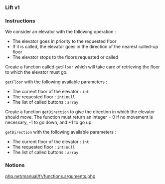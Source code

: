 ### Lift v1

### Instructions

We consider an elevator with the following operation : 
  - The elevator goes in priority to the requested floor 
  - If it is called, the elevator goes in the direction of the nearest called-up floor 
  - The elevator stops to the floors requested or called

Create a function called `getFloor` which will take care of retrieving the floor to which the elevator must go.

`getFloor` with the following available parameters :
- The current floor of the elevator : `int`
- The requested floor : `int|null`
- The list of called buttons : `array`

Create a function `getDirection` to give the direction in which the elevator should move. The function must return an integer = 0 if no movement is necessary, -1 to go down, and +1 to go up.

`getDirection` with the following available parameters : 
  - The current floor of the elevator : `int` 
  - The requested floor : `int|null` 
  - The list of called buttons : `array`

### Notions

[php.net/manual/fr/functions.arguments.php](https://www.php.net/manual/fr/functions.arguments.php)